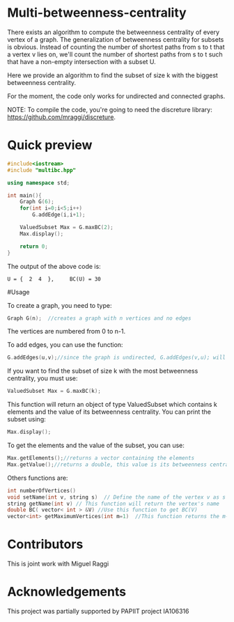 # Multi-betweenness-centrality

There exists an algorithm to compute the betweenness centrality of every vertex of a graph. The generalization of betweenness centrality for subsets is obvious. Instead of counting the number of shortest paths from s to t that a vertex v lies on, we'll count the number of shortest paths from s to t such that have a non-empty intersection with a subset U.

Here we provide an algorithm to find the subset of size k with the biggest betweenness centrality.

For the moment, the code only works for undirected and connected graphs.

NOTE: To compile the code, you're going to need the discreture library: https://github.com/mraggi/discreture.

# Quick preview

```c++
#include<iostream>
#include "multibc.hpp"

using namespace std;

int main(){
    Graph G(6);
    for(int i=0;i<5;i++)
        G.addEdge(i,i+1);

    ValuedSubset Max = G.maxBC(2);
    Max.display();

    return 0;
}

```

The output of the above code is:

    U = {  2  4  },     BC(U) = 30




#Usage

To create a graph, you need to type:
```c++
Graph G(n);  //creates a graph with n vertices and no edges
```
The vertices are numbered from 0 to n-1.


To add edges, you can use the function:
```c++
G.addEdges(u,v);//since the graph is undirected, G.addEdges(v,u); will do the same
```



If you want to find the subset of size k with the most betweenness centrality, you must use:
```c++
ValuedSubset Max = G.maxBC(k);
```
This function will return an object of type ValuedSubset which contains k elements and the value of its betweenness centrality. You can print the subset using:
```c++
Max.display(); 
```
To get the elements and the value of the subset, you can use:
```c++
Max.getElements();//returns a vector containing the elements
Max.getValue();//returns a double, this value is its betweenness centrality
```

Others functions are:
```c++
int numberOfVertices() 
void setName(int v, string s)  // Define the name of the vertex v as s
string getName(int v) // This function will return the vertex's name
double BC( vector< int > &V) //Use this function to get BC(V)
vector<int> getMaximumVertices(int m=1)  //This function returns the m-vertices with biggest betweenness centrality
```


# Contributors

This is joint work with Miguel Raggi


# Acknowledgements

This project was partially supported by PAPIIT project IA106316
